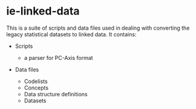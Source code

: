 ie-linked-data
==============

This is a suite of scripts and data files used in dealing with converting the legacy statistical datasets to linked data. It contains:

* Scripts
  * a parser for PC-Axis format
  
* Data files
  * Codelists
  * Concepts
  * Data structure definitions
  * Datasets
